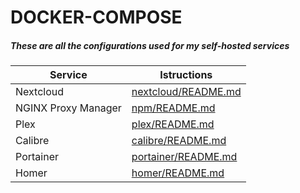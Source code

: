 # DOCKER-COMPOSE
##### These are all the configurations used for my self-hosted services

| Service | Istructions |
| ------ | ------ |
| Nextcloud | [nextcloud/README.md][nextcloud] |
| NGINX Proxy Manager | [npm/README.md][npm] |
| Plex | [plex/README.md][plex] |
| Calibre | [calibre/README.md][calibre] |
| Portainer | [portainer/README.md][portainer] |
| Homer | [homer/README.md][homer] |

   [nextcloud]: <https://github.com/DanielSaccardo/Docker-compose-services/blob/main/nextcloud/README.md>
   [npm]: <https://github.com/DanielSaccardo/Docker-compose-services/blob/main/npm/README.md>
   [plex]: <https://github.com/DanielSaccardo/Docker-compose-services/blob/main/plex/README.md>
   [calibre]: <https://github.com/DanielSaccardo/Docker-compose-services/blob/main/calibre/README.md>
   [portainer]: <https://github.com/DanielSaccardo/Docker-compose-services/blob/main/portainer/README.md>
   [homer]: <https://github.com/DanielSaccardo/Docker-compose-services/blob/main/homer/README.md>
